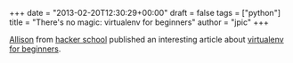 +++
date = "2013-02-20T12:30:29+00:00"
draft = false
tags = ["python"]
title = "There's no magic: virtualenv for beginners"
author = "jpic"
+++

[Allison](https://github.com/akaptur) from [hacker school](https://www.hackerschool.com/) published an interesting article about [virtualenv for beginners](https://www.hackerschool.com/blog/14-there-is-no-magic-virtualenv-edition).
